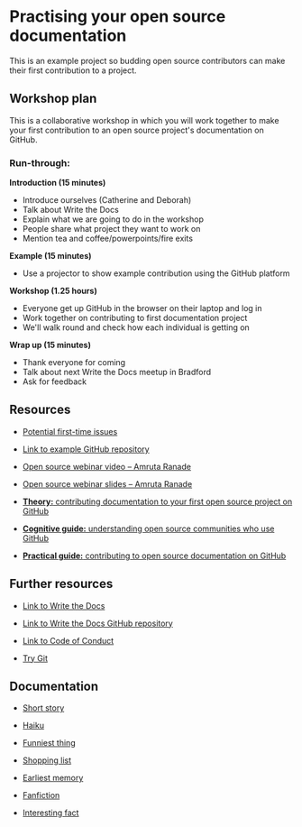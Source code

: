 
# Practising your open source documentation
This is an example project so budding open source contributors can make their first contribution to a project.

## Workshop plan

This is a collaborative workshop in which you will work together to make your first contribution to an open source project's documentation on GitHub. 

### Run-through: 

**Introduction (15 minutes)**

* Introduce ourselves (Catherine and Deborah)
* Talk about Write the Docs
* Explain what we are going to do in the workshop
* People share what project they want to work on
* Mention tea and coffee/powerpoints/fire exits

**Example (15 minutes)**

* Use a projector to show example contribution using the GitHub platform

**Workshop (1.25 hours)**

* Everyone get up GitHub in the browser on their laptop and log in
* Work together on contributing to first documentation project
* We'll walk round and check how each individual is getting on

**Wrap up (15 minutes)**

* Thank everyone for coming 
* Talk about next Write the Docs meetup in Bradford
* Ask for feedback


## Resources

* [Potential first-time issues](https://up-for-grabs.net/#/tags/documentation)

* [Link to example GitHub repository](https://github.com/catherineheath/catherineheath.github.io)

* [Open source webinar video – Amruta Ranade](https://www.youtube.com/watch?v=es7V3S4-Pkk&feature=youtu.be)

* [Open source webinar slides – Amruta Ranade](https://docs.google.com/presentation/d/1t9saUV3TDozOXyih6cYhWmesa5qxaOVOd34TfKz8wWM/edit#slide=id.p)

* [**Theory:** contributing documentation to your first open source project on GitHub](https://awaywithwords.co/2018/07/27/first-pull-request-github-open-source/)

* [**Cognitive guide:** understanding open source communities who use GitHub](https://awaywithwords.co/2018/08/02/contribute-open-source-cognitive-guide/)

* [**Practical guide:** contributing to open source documentation on GitHub](https://awaywithwords.co/2018/08/24/contribute-open-source-documentation-github-practical-guide/)

## Further resources

* [Link to Write the Docs](https://writethedocs.org)

* [Link to Write the Docs GitHub repository](https://github.com/writethedocs)

* [Link to Code of Conduct](http://www.writethedocs.org/code-of-conduct/)

* [Try Git](https://try.github.io/)


## Documentation

* [Short story](/subfolder/short-story.md)

* [Haiku](/subfolder/haiku.md)

* [Funniest thing](/subfolder/funniest-thing.md)

* [Shopping list](/subfolder/shopping-list.md)

* [Earliest memory](subfolder//earliest-memory.md)

* [Fanfiction](/subfolder/fanfiction.md)

* [Interesting fact](/subfolder/interesting-fact.md)
